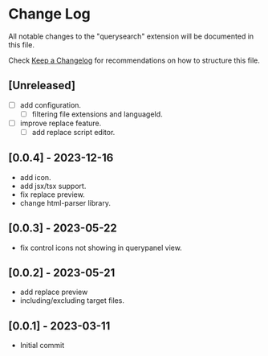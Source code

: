 # Change Log

All notable changes to the "querysearch" extension will be documented in this file.

Check [Keep a Changelog](http://keepachangelog.com/) for recommendations on how to structure this file.

## [Unreleased]
- [ ] add configuration.
  - [ ] filtering file extensions and languageId.
- [ ] improve replace feature. 
  - [ ] add replace script editor.

## [0.0.4] - 2023-12-16
 - add icon.
 - add jsx/tsx support.
 - fix replace preview.
 - change html-parser library.

## [0.0.3] - 2023-05-22
 - fix control icons not showing in querypanel view. 

## [0.0.2] - 2023-05-21
 - add replace preview
 - including/excluding target files.

## [0.0.1] - 2023-03-11

- Initial commit
